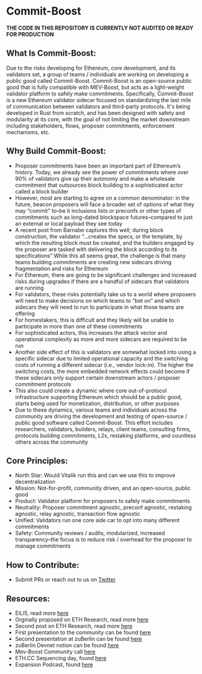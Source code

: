 # Commit-Boost

**THE CODE IN THIS REPOSITORY IS CURRENTLY NOT AUDITED OR READY FOR PRODUCTION**

## What Is Commit-Boost:

Due to the risks developing for Ethereum, core development, and its validators set, a group of teams / individuals are working on developing a public good called Commit-Boost. Commit-Boost is an open-source public good that is fully compatible with MEV-Boost, but acts as a light-weight validator platform to safely make commitments. Specifically, Commit-Boost is a new Ethereum validator sidecar focused on standardizing the last mile of communication between validators and third-party protocols. It's being developed in Rust from scratch, and has been designed with safety and modularity at its core, with the goal of not limiting the market downstream including stakeholders, flows, proposer commitments, enforcement mechanisms, etc.

## Why Build Commit-Boost: 

- Proposer commitments have been an important part of Ethereum’s history. Today, we already see the power of commitments where over 90% of validators give up their autonomy and make a wholesale commitment that outsources block building to a sophisticated actor called a block builder 
- However, most are starting to agree on a common denominator: in the future, beacon proposers will face a broader set of options of what they may “commit" to–be it inclusions lists or preconfs or other types of commitments such as long-dated blockspace futures–compared to just an external or local payload they see today
- A recent post from Barnabe captures this well; during block construction, the validator “…creates the specs, or the template, by which the resulting block must be created, and the builders engaged by the proposer are tasked with delivering the block according to its specifications”
While this all seems great, the challenge is that many teams building commitments are creating new sidecars driving fragmentation and risks for Ethereum
- For Ethereum, there are going to be significant challenges and increased risks during upgrades if there are a handful of sidecars that validators are running 
- For validators, these risks potentially take us to a world where proposers will need to make decisions on which teams to “bet on” and which sidecars they will need to run to participate in what those teams are offering
- For homestakers, this is difficult and they likely will be unable to participate in more than one of these commitments
- For sophisticated actors, this increases the attack vector and operational complexity as more and more sidecars are required to be run
- Another side effect of this is validators are somewhat locked into using a specific sidecar due to limited operational capacity and the switching costs of running a different sidecar (i.e., vendor lock-in). The higher the switching costs, the more embedded network effects could become if these sidecars only support certain downstream actors / proposer commitment protocols 
- This also could create a dynamic where core out-of-protocol infrastructure supporting Ethereum which should be a public good, starts being used for monetization, distribution, or other purposes
- Due to these dynamics, various teams and individuals across the community are driving the development and testing of open-source / public good software called Commit-Boost. This effort includes researchers, validators, builders, relays, client teams, consulting firms, protocols building commitments, L2s, restaking platforms, and countless others across the community

## Core Principles:

-	North Star: Would Vitalik run this and can we use this to improve decentralization
-	Mission: Not-for-profit, community driven, and an open-source, public good 
-	Product: Validator platform for proposers to safely make commitments
-	Neutrality: Proposer commitment agnostic, preconf agnostic, restaking agnostic, relay agnostic, transaction flow agnostic 
-	Unified: Validators run one core side car to opt into many different commitments 
-	Safety: Community reviews / audits, modularized, increased transparency–the focus is to reduce risk / overhead for the proposer to manage commitments

## How to Contribute:

-	Submit PRs or reach out to us on [Twitter]( https://x.com/Commit_Boost)

## Resources:

- EILI5, read more [here](https://twisty-wednesday-4be.notion.site/Commit-Boost-Reducing-Risks-and-Returning-Autonomy-Over-the-Block-Back-to-Ethereum-s-Validators-0f309f76058e447388381c60550ce67b)
- Orginally proposed on ETH Research, read more [here](https://ethresear.ch/t/based-proposer-commitments-ethereum-s-marketplace-for-proposer-commitments/19517)
- Second post on ETH Research, read more [here](https://ethresear.ch/t/commit-boost-proposer-platform-to-safely-make-commitments/20107)
- First presentation to the community can be found [here](https://www.youtube.com/watch?v=jrm4ZUoj9xY&list=PLJqWcTqh_zKHDFarAcF29QfdMlUpReZrR&index=11)
- Second presentation at zuBerlin can be found [here](https://streameth.org/zuberlin/watch?session=66681afef9b8e98b1ec95fdd)
- zuBerlin Devnet notion can be found [here](https://twisty-wednesday-4be.notion.site/ZuBerlin-Preconfs-Devnet-b693047f41e7407cadac0170a6711dea)
- Mev-Boost Community call [here](https://www.youtube.com/watch?v=UgoFjNkkTac)
- ETH.CC Sequencing day, found [here](https://www.youtube.com/watch?v=HYA0F5xkvr8)
- Expansion Podcast, found [here](https://www.youtube.com/watch?v=rAFFdqEAdj4)

